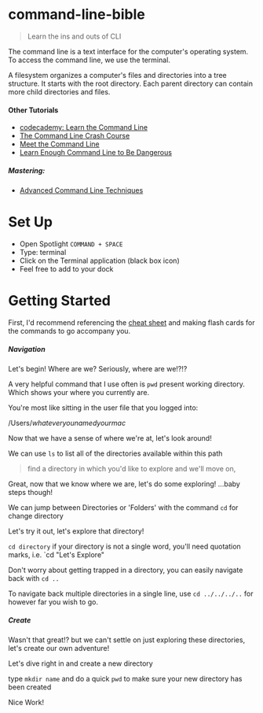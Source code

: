 # command-line-bible
> Learn the ins and outs of CLI

The command line is a text interface for the computer's operating system. To access the command line, we use the terminal.

A filesystem organizes a computer's files and directories into a tree structure. It starts with the root directory. Each parent directory can contain more child directories and files.

#### Other Tutorials

* [codecademy: Learn the Command Line](https://www.codecademy.com/learn/learn-the-command-line)
* [The Command Line Crash Course](http://cli.learncodethehardway.org/book/)
* [Meet the Command Line](http://www.pluralsight.com/courses/meet-command-line)
* [Learn Enough Command Line to Be Dangerous](http://www.learnenough.com/command-line-tutorial)

##### Mastering:

* [Advanced Command Line Techniques](http://code.tutsplus.com/courses/advanced-command-line-techniques)

# Set Up

* Open Spotlight `COMMAND + SPACE`
* Type: terminal
* Click on the Terminal application (black box icon)
* Feel free to add to your dock


# Getting Started

First, I'd recommend referencing the [cheat sheet](#) and making flash cards for the commands to go accompany you.

##### Navigation

Let's begin! Where are we? Seriously, where are we!?!? 

A very helpful command that I use often is `pwd` present working directory. Which shows your where you currently are.

You're most like sitting in the user file that you logged into:

/Users/_whateveryounamedyourmac_

Now that we have a sense of where we're at, let's look around!

We can use `ls` to list all of the directories available within this path

> find a directory in which you'd like to explore and we'll move on,

Great, now that we know where we are, let's do some exploring! ...baby steps though! 

We can jump between Directories or 'Folders' with the command `cd` for change directory

Let's try it out, let's explore that directory!

`cd directory` if your directory is not a single word, you'll need quotation marks, i.e. `cd "Let's Explore"

Don't worry about getting trapped in a directory, you can easily navigate back with `cd ..` 

To navigate back multiple directories in a single line, use `cd ../../../..` for however far you wish to go.

##### Create

Wasn't that great!? but we can't settle on just exploring these directories, let's create our own adventure!

Let's dive right in and create a new directory

type `mkdir name` and do a quick `pwd` to make sure your new directory has been created

Nice Work!

